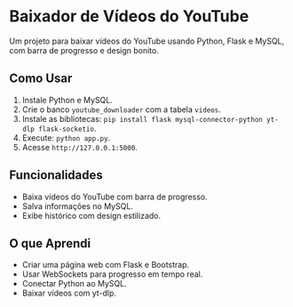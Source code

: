 # Baixador de Vídeos do YouTube

Um projeto para baixar vídeos do YouTube usando Python, Flask e MySQL, com barra de progresso e design bonito.

## Como Usar

1. Instale Python e MySQL.
2. Crie o banco `youtube_downloader` com a tabela `videos`.
3. Instale as bibliotecas: `pip install flask mysql-connector-python yt-dlp flask-socketio`.
4. Execute: `python app.py`.
5. Acesse `http://127.0.0.1:5000`.

## Funcionalidades

- Baixa vídeos do YouTube com barra de progresso.
- Salva informações no MySQL.
- Exibe histórico com design estilizado.

## O que Aprendi

- Criar uma página web com Flask e Bootstrap.
- Usar WebSockets para progresso em tempo real.
- Conectar Python ao MySQL.
- Baixar vídeos com yt-dlp.
